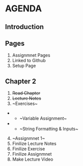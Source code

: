 # **AGENDA**
## Introduction

## Pages
1. Assignmnet Pages
2. Linked to Github
3. Setup Page


## Chapter 2
1. ~~Read Chapter~~
2. ~~Lecture Notes~~
3. ~Exercises~ 
-  - ~Variable Assignment~ 
-  - ~String Formatting & Inputs~ 
4. ~Assignmnet 1~
5. Finilize Lecture Notes
6. Finilize Exercise
7. Finilize Assignmnet
8. Make Lecture Video 



